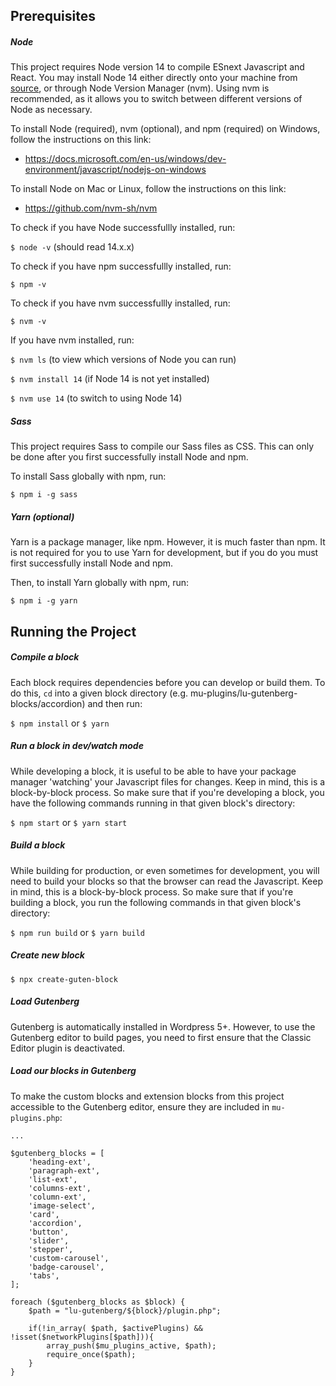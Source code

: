 ## Prerequisites

##### Node
This project requires Node version 14 to compile ESnext Javascript and React. You may install Node 14 either directly onto your machine from [source](https://nodejs.org/en/download/current/), or through Node Version Manager (nvm). Using nvm is recommended, as it allows you to switch between different versions of Node as necessary.

To install Node (required), nvm (optional), and npm (required) on Windows, follow the instructions on this link:
- https://docs.microsoft.com/en-us/windows/dev-environment/javascript/nodejs-on-windows

To install Node on Mac or Linux, follow the instructions on this link:
- https://github.com/nvm-sh/nvm

To check if you have Node successfullly installed, run:

`$ node -v` (should read 14.x.x)

To check if you have npm successfullly installed, run:

`$ npm -v`

To check if you have nvm successfullly installed, run:

`$ nvm -v`

If you have nvm installed, run:

`$ nvm ls` (to view which versions of Node you can run)

`$ nvm install 14` (if Node 14 is not yet installed)

`$ nvm use 14` (to switch to using Node 14)


##### Sass
This project requires Sass to compile our Sass files as CSS. This can only be done after you first successfully install Node and npm.

To install Sass globally with npm, run:

`$ npm i -g sass`


##### Yarn (optional)
Yarn is a package manager, like npm. However, it is much faster than npm. It is not required for you to use Yarn for development, but if you do you must first successfully install Node and npm.

Then, to install Yarn globally with npm, run:

`$ npm i -g yarn`


## Running the Project

##### Compile a block
Each block requires dependencies before you can develop or build them. To do this, `cd` into a given block directory (e.g. mu-plugins/lu-gutenberg-blocks/accordion) and then run:

`$ npm install` or `$ yarn`


##### Run a block in dev/watch mode
While developing a block, it is useful to be able to have your package manager 'watching' your Javascript files for changes. Keep in mind, this is a block-by-block process. So make sure that if you're developing a block, you have the following commands running in that given block's directory:

`$ npm start` or `$ yarn start`


##### Build a block
While building for production, or even sometimes for development, you will need to build your blocks so that the browser can read the Javascript. Keep in mind, this is a block-by-block process. So make sure that if you're building a block, you run the following commands in that given block's directory:

`$ npm run build` or `$ yarn build`


##### Create new block
`$ npx create-guten-block`


##### Load Gutenberg
Gutenberg is automatically installed in Wordpress 5+. However, to use the Gutenberg editor to build pages, you need to first ensure that the Classic Editor plugin is deactivated.


##### Load our blocks in Gutenberg
To make the custom blocks and extension blocks from this project accessible to the Gutenberg editor, ensure they are included in `mu-plugins.php`:
```
...

$gutenberg_blocks = [
    'heading-ext',
    'paragraph-ext',
    'list-ext',
    'columns-ext',
    'column-ext',
    'image-select',
    'card',
    'accordion',
    'button',
    'slider',
    'stepper',
    'custom-carousel',
    'badge-carousel',
    'tabs',
];

foreach ($gutenberg_blocks as $block) {
	$path = "lu-gutenberg/${block}/plugin.php";

	if(!in_array( $path, $activePlugins) && !isset($networkPlugins[$path])){
		array_push($mu_plugins_active, $path);
		require_once($path);
	}
}
```